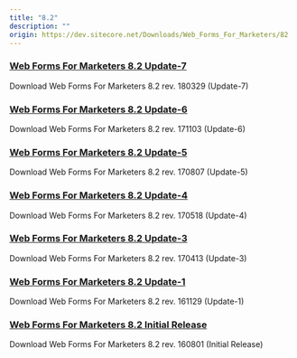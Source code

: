 ```yaml
---
title: "8.2"
description: ""
origin: https://dev.sitecore.net/Downloads/Web_Forms_For_Marketers/82
---
```


### [Web Forms For Marketers 8.2 Update-7](/downloads/Web_Forms_For_Marketers/82/Web_Forms_For_Marketers_82_Update7)

Download Web Forms For Marketers 8.2 rev. 180329 (Update-7)

### [Web Forms For Marketers 8.2 Update-6](/downloads/Web_Forms_For_Marketers/82/Web_Forms_For_Marketers_82_Update6)

Download Web Forms For Marketers 8.2 rev. 171103 (Update-6)

### [Web Forms For Marketers 8.2 Update-5](/downloads/Web_Forms_For_Marketers/82/Web_Forms_For_Marketers_82_Update5)

Download Web Forms For Marketers 8.2 rev. 170807 (Update-5)

### [Web Forms For Marketers 8.2 Update-4](/downloads/Web_Forms_For_Marketers/82/Web_Forms_For_Marketers_82_Update4)

Download Web Forms For Marketers 8.2 rev. 170518 (Update-4)

### [Web Forms For Marketers 8.2 Update-3](/downloads/Web_Forms_For_Marketers/82/Web_Forms_For_Marketers_82_Update3)

Download Web Forms For Marketers 8.2 rev. 170413 (Update-3)

### [Web Forms For Marketers 8.2 Update-1](/downloads/Web_Forms_For_Marketers/82/Web_Forms_For_Marketers_82_Update1)

Download Web Forms For Marketers 8.2 rev. 161129 (Update-1)

### [Web Forms For Marketers 8.2 Initial Release](/downloads/Web_Forms_For_Marketers/82/Web_Forms_For_Marketers_82_Initial_Version)

Download Web Forms For Marketers 8.2 rev. 160801 (Initial Release)